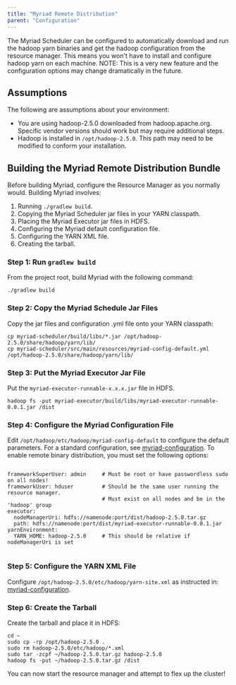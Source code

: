 ```yaml
---
title: "Myriad Remote Distribution"
parent: "Configuration"
---
```


The Myriad Scheduler can be configured to automatically download and run the hadoop yarn binaries and get the hadoop 
configuration from the resource manager. This means you won't have to install and configure hadoop yarn on each machine. 
NOTE: This is a very new feature and the configuration options may change dramatically in the future.


## Assumptions
The following are assumptions about your environment:

* You are using hadoop-2.5.0 downloaded from hadoop.apache.org. Specific vendor versions should work but 
may require additional steps.  
* Hadoop is installed in `/opt/hadoop-2.5.0`. This path may need to be modified to conform your installation.

## Building the Myriad Remote Distribution Bundle
Before building Myriad, configure the Resource Manager as you normally would. Building Myriad involves:

1. Running `./gradlew build`.
2. Copying the Myriad Scheduler jar files in your YARN classpath.
3. Placing the Myriad Executor jar files in HDFS.
4. Configuring the Myriad default configuration file.
5. Configuring the YARN XML file.
6. Creating the tarball.



### Step 1: Run `gradlew build`
From the project root, build Myriad with the following command:

```
./gradlew build  
```

### Step 2: Copy the Myriad Schedule Jar Files
Copy the jar files and configuration .yml file onto your YARN classpath:

```
cp myriad-scheduler/build/libs/*.jar /opt/hadoop-2.5.0/share/hadoop/yarn/lib/
cp myriad-scheduler/src/main/resources/myriad-config-default.yml /opt/hadoop-2.5.0/share/hadoop/yarn/lib/
```

### Step 3: Put the Myriad Executor Jar File
Put the `myriad-executor-runnable-x.x.x.jar` file in HDFS.

```
hadoop fs -put myriad-executor/build/libs/myriad-executor-runnable-0.0.1.jar /dist
```

### Step 4: Configure the Myriad Configuration File
Edit `/opt/hadoop/etc/hadoop/myriad-config-default` to configure the default parameters.  For a standard configuration,  see [myriad-configuration]({{site.baseurl}}/docs/myriad-configuration-properties/myriad-configuration.md).  To enable remote binary distribution, you must set the following options:

```

frameworkSuperUser: admin     # Must be root or have passwordless sudo on all nodes!
frameworkUser: hduser         # Should be the same user running the resource manager.
                              # Must exist on all nodes and be in the 'hadoop' group
executor:  
  nodeManagerUri: hdfs://namenode:port/dist/hadoop-2.5.0.tar.gz  
  path: hdfs://namenode:port/dist/myriad-executor-runnable-0.0.1.jar
yarnEnvironment:  
  YARN_HOME: hadoop-2.5.0     # This should be relative if nodeManagerUri is set  
  
```

### Step 5: Configure the YARN XML File

Configure `/opt/hadoop-2.5.0/etc/hadoop/yarn-site.xml` as instructed in: [myriad-configuration]({{site.baseurl}}/docs/myriad-configuration-properties/myriad-configuration.md).


### Step 6: Create the Tarball
Create the tarball and place it in HDFS:

```
cd ~
sudo cp -rp /opt/hadoop-2.5.0 .
sudo rm hadoop-2.5.0/etc/hadoop/*.xml
sudo tar -zcpf ~/hadoop-2.5.0.tar.gz hadoop-2.5.0
hadoop fs -put ~/hadoop-2.5.0.tar.gz /dist
```

You can now start the resource manager and attempt to flex up the cluster!
